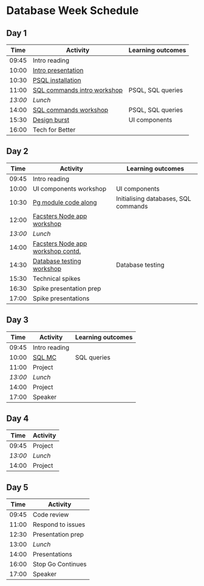 # Database Week Schedule

## Day 1

| Time    | Activity                                 | Learning outcomes |
| ------- | ---------------------------------------- | ----------------- |
| 09:45   | Intro reading                            |                   |
| 10:00   | [Intro presentation][intro-slides]       |                   |
| 10:30   | [PSQL installation][psql-install]        |                   |
| 11:00   | [SQL commands intro workshop][sql-intro] | PSQL, SQL queries |
| _13:00_ | _Lunch_                                  |                   |
| 14:00   | [SQL commands workshop][sql-ws]          | PSQL, SQL queries |
| 15:30   | [Design burst](db-components)            | UI components     |
| 16:00   | Tech for Better                          |                   |

[intro-slides]: https://docs.google.com/presentation/d/14LXEKmHM6xqjTvPLyKw0trtprGeNkD0VLgWkE8Z2ouo/edit#slide=id.g4dfce81f19_0_45
[psql-install]: https://github.com/macintoshhelper/learn-sql/blob/master/postgresql/setup.md
[sql-intro]: https://github.com/foundersandcoders/sql-commands-intro/
[sql-ws]: https://github.com/foundersandcoders/postgres-workshop
[db-components]: https://docs.google.com/presentation/d/1f8ryxVIngpu4KMv8rr5domBiCGKfgC3r25TstZbnvcg/edit#slide=id.g26a95a14fb_0_0

## Day 2

| Time    | Activity                                   | Learning outcomes                    |
| ------- | ------------------------------------------ | ------------------------------------ |
| 09:45   | Intro reading                              |                                      |
| 10:00   | UI components workshop                     | UI components                        |
| 10:30   | [Pg module code along][pg-codealong]       | Initialising databases, SQL commands |
| 12:00   | [Facsters Node app workshop][pg-ws]        |                                      |
| _13:00_ | _Lunch_                                    |                                      |
| 14:00   | [Facsters Node app workshop contd.][pg-ws] |                                      |
| 14:30   | [Database testing workshop][db-testing-ws] | Database testing                     |
| 15:30   | Technical spikes                           |                                      |
| 16:30   | Spike presentation prep                    |                                      |
| 17:00   | Spike presentations                        |                                      |

[pg-codealong]: https://github.com/foundersandcoders/pg-walkthrough
[pg-ws]: https://github.com/foundersandcoders/pg-workshop
[db-testing-ws]: https://github.com/foundersandcoders/ws-database-testing/

## Day 3

| Time    | Activity         | Learning outcomes |
| ------- | ---------------- | ----------------- |
| 09:45   | Intro reading    |                   |
| 10:00   | [SQL MC][sql-mc] | SQL queries       |
| 11:00   | Project          |                   |
| _13:00_ | _Lunch_          |                   |
| 14:00   | Project          |                   |
| 17:00   | Speaker          |                   |

[sql-mc]: https://github.com/foundersandcoders/db-morning-challenge

## Day 4

| Time    | Activity |
| ------- | -------- |
| 09:45   | Project  |
| _13:00_ | _Lunch_  |
| 14:00   | Project  |

## Day 5

| Time  | Activity          |
| ----- | ----------------- |
| 09:45 | Code review       |
| 11:00 | Respond to issues |
| 12:30 | Presentation prep |
| 13:00 | _Lunch_           |
| 14:00 | Presentations     |
| 16:00 | Stop Go Continues |
| 17:00 | Speaker           |
